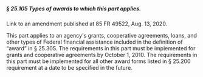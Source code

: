 ##### § 25.105 Types of awards to which this part applies. #####

Link to an amendment published at 85 FR 49522, Aug. 13, 2020.

This part applies to an agency's grants, cooperative agreements, loans, and other types of Federal financial assistance included in the definition of “award” in § 25.305. The requirements in this part must be implemented for grants and cooperative agreements by October 1, 2010. The requirements in this part must be implemented for all other award forms listed in § 25.200 requirement at a date to be specified in the future.